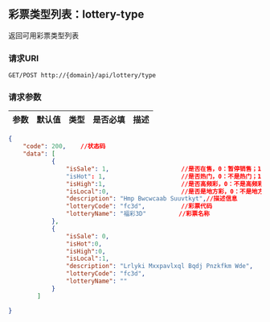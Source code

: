 ## 彩票类型列表：lottery-type

返回可用彩票类型列表

### 请求URI

`GET/POST http://{domain}/api/lottery/type`

### 请求参数
参数 | 默认值 | 类型 | 是否必填 | 描述 
--------- | ------- | --------- | ------- | ----------- 
 
```json
{
    "code": 200,    //状态码
    "data": [
            {
                "isSale": 1,                    //是否在售，0：暂停销售；1:在售
                "isHot": 1,                     //是否热门，0：不是热门；1：热门彩种
                "isHigh":1,                     //是否高频彩，0：不是高频彩；1：是高频彩
                "isLocal":0,                    //是否是地方彩，0：不是地方彩；1：是地方彩
                "description": "Hmp Bwcwcaab Suuvtkyt",//描述信息
                "lotteryCode": "fc3d",          //彩票代码
                "lotteryName": "福彩3D"         //彩票名称
            },
            {
                "isSale": 0,
                "isHot":0,
                "isHigh":0,
                "isLocal":1,
                "description": "Lrlyki Mxxpavlxql Bqdj Pnzkfkm Wde",
                "lotteryCode": "fc3d",
                "lotteryName": ""
            }
        ]

}
```